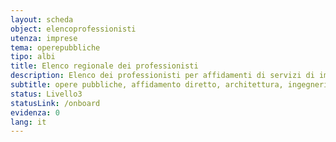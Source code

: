 ```yaml
---
layout: scheda
object: elencoprofessionisti
utenza: imprese
tema: operepubbliche
tipo: albi
title: Elenco regionale dei professionisti
description: Elenco dei professionisti per affidamenti di servizi di importo inferiore a centomila euro
subtitle: opere pubbliche, affidamento diretto, architettura, ingegneria
status: Livello3
statusLink: /onboard
evidenza: 0
lang: it
---
```

